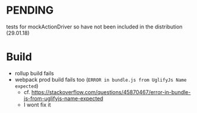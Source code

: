 # PENDING
tests for mockActionDriver so have not been included in the distribution (29.01.18)

# Build
- rollup build fails
- webpack prod build fails too (`ERROR in bundle.js from UglifyJs Name expected`)
  - cf. https://stackoverflow.com/questions/45870467/error-in-bundle-js-from-uglifyjs-name-expected
  - I wont fix it

